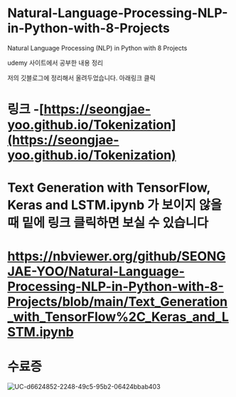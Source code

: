 # Natural-Language-Processing-NLP-in-Python-with-8-Projects
Natural Language Processing (NLP) in Python with 8 Projects 

udemy 사이트에서 공부한 내용 정리

저의 깃블로그에 정리해서 올려두었습니다.
아래링크 클릭
# 링크 -[https://seongjae-yoo.github.io/Tokenization](https://seongjae-yoo.github.io/Tokenization)

# Text Generation with TensorFlow, Keras and LSTM.ipynb 가 보이지 않을때 밑에 링크 클릭하면 보실 수 있습니다
# https://nbviewer.org/github/SEONGJAE-YOO/Natural-Language-Processing-NLP-in-Python-with-8-Projects/blob/main/Text_Generation_with_TensorFlow%2C_Keras_and_LSTM.ipynb

# 수료증
![UC-d6624852-2248-49c5-95b2-06424bbab403](https://user-images.githubusercontent.com/54341259/148116926-84ff6af5-ac8c-4ceb-b714-9efa7e4c80ec.jpg)
